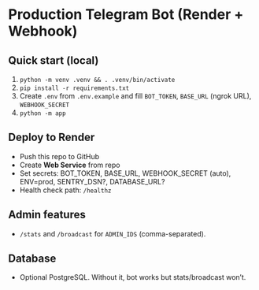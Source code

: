 # Production Telegram Bot (Render + Webhook)

## Quick start (local)
1. `python -m venv .venv && . .venv/bin/activate`
2. `pip install -r requirements.txt`
3. Create `.env` from `.env.example` and fill `BOT_TOKEN`, `BASE_URL` (ngrok URL), `WEBHOOK_SECRET`
4. `python -m app`

## Deploy to Render
- Push this repo to GitHub
- Create **Web Service** from repo
- Set secrets: BOT_TOKEN, BASE_URL, WEBHOOK_SECRET (auto), ENV=prod, SENTRY_DSN?, DATABASE_URL?
- Health check path: `/healthz`

## Admin features
- `/stats` and `/broadcast` for `ADMIN_IDS` (comma-separated).

## Database
- Optional PostgreSQL. Without it, bot works but stats/broadcast won’t.
